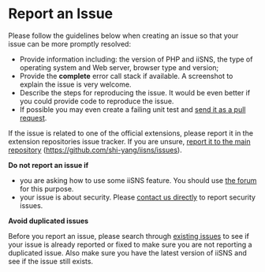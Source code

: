 Report an Issue
===============

Please follow the guidelines below when creating an issue so that your issue can be more promptly resolved:

* Provide information including: the version of PHP and iiSNS, the type of operating system and Web server, browser type and version;
* Provide the **complete** error call stack if available. A screenshot to explain the issue is very welcome.
* Describe the steps for reproducing the issue. It would be even better if you could provide code to reproduce the issue.
* If possible you may even create a failing unit test and [send it as a pull request](git-workflow.md).

If the issue is related to one of the official extensions, please report it in the extension repositories issue tracker.
If you are unsure, [report it to the main repository](https://github.com/shi-yang/iisns/issues/new) (<https://github.com/shi-yang/iisns/issues>).

**Do not report an issue if**

* you are asking how to use some iiSNS feature. You should use [the forum](http://www.iisns.com/forum/iisns/) for this purpose.
* your issue is about security. Please [contact us directly](http://www.yiiframework.com/security/) to report security issues.

**Avoid duplicated issues**

Before you report an issue, please search through [existing issues](https://github.com/shi-yang/iisns/issues) to see if your issue is already reported or fixed to make sure you are not reporting a duplicated issue. Also make sure you have the latest version of iiSNS and see if the issue still exists.
